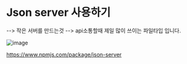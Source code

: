 # Json server 사용하기
--> 작은 서버를 만드는것 --> api소통할때 제일 많이 쓰이는 파일타입 입니다.

![image](https://github.com/hyunju960429/React/assets/145514544/822ca97d-a2ea-4566-9dca-a70c5210e109)

https://www.npmjs.com/package/json-server


